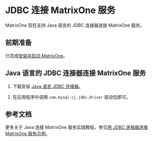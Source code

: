 # JDBC 连接 MatrixOne 服务

MatrixOne 现在支持 Java 语言的 JDBC 连接器连接 MatrixOne 服务。

## 前期准备

已完成[安装并启动 MatrixOne](../../Get-Started/install-standalone-matrixone.md)。

## Java 语言的 JDBC 连接器连接 MatrixOne 服务

1. 下载安装 [Java 语言 JDBC 连接器](https://dev.mysql.com/downloads/connector/j/)。

2. 在应用程序中调用 `com.mysql.cj.jdbc.Driver` 驱动包即可。

## 参考文档

更多关于 Java 连接 MatrixOne 服务实践教程，参见[用 JDBC 连接器连接 MatrixOne 服务示例](../../Tutorial/develop-java-crud-demo.md)。
